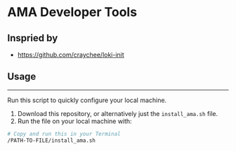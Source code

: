 # AMA Developer Tools

## Inspried by
- https://github.com/craychee/loki-init

## Usage

------------------

Run this script to quickly configure your local machine.

1. Download this repository, or alternatively just the `install_ama.sh` file.
2. Run the file on your local machine with:

  ```bash
  # Copy and run this in your Terminal
  /PATH-TO-FILE/install_ama.sh
  ```
